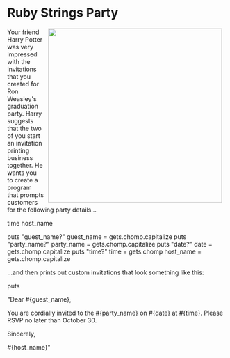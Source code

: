# Ruby Strings Party

<img src="https://s3.amazonaws.com/after-school-assets/hogwarts.jpg" width="400px" align="right" hspace="10">

Your friend Harry Potter was very impressed with the invitations that you created for Ron Weasley's graduation party. Harry suggests that the two of you start an invitation printing business together. He wants you to create a program that prompts customers for the following party details...




time
host_name

puts "guest_name?"
guest_name = gets.chomp.capitalize
puts "party_name?"
party_name = gets.chomp.capitalize
puts "date?"
date = gets.chomp.capitalize
puts "time?"
time = gets.chomp
host_name = gets.chomp.capitalize


...and then prints out custom invitations that look something like this:


puts

"Dear #{guest_name},

You are cordially invited to the #{party_name} on #{date} at #{time}. Please RSVP no later than October 30.

Sincerely,

#{host_name}"

